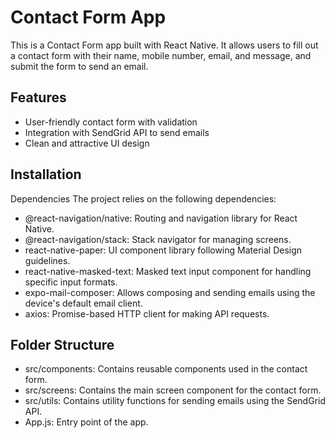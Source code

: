 # Contact Form App

This is a Contact Form app built with React Native. It allows users to fill out a contact form with their name, mobile number, email, and message, and submit the form to send an email.

## Features

- User-friendly contact form with validation
- Integration with SendGrid API to send emails
- Clean and attractive UI design

## Installation

Dependencies
The project relies on the following dependencies:

- @react-navigation/native: Routing and navigation library for React Native.
- @react-navigation/stack: Stack navigator for managing screens.
- react-native-paper: UI component library following Material Design guidelines.
- react-native-masked-text: Masked text input component for handling specific input formats.
- expo-mail-composer: Allows composing and sending emails using the device's default email client.
- axios: Promise-based HTTP client for making API requests.
  
## Folder Structure 

- src/components: Contains reusable components used in the contact form.
- src/screens: Contains the main screen component for the contact form.
- src/utils: Contains utility functions for sending emails using the SendGrid API.
- App.js: Entry point of the app.